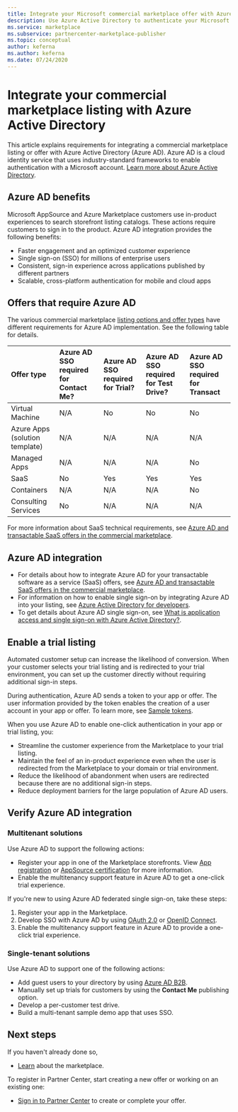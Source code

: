 ```yaml
---
title: Integrate your Microsoft commercial marketplace offer with Azure Active Directory
description: Use Azure Active Directory to authenticate your Microsoft AppSource and Azure Marketplace offers.
ms.service: marketplace
ms.subservice: partnercenter-marketplace-publisher
ms.topic: conceptual
author: keferna
ms.author: keferna
ms.date: 07/24/2020
---
```

# Integrate your commercial marketplace listing with Azure Active Directory

 This article explains requirements for integrating a commercial marketplace listing or offer with Azure Active Directory (Azure AD). Azure AD is a cloud identity service that uses industry-standard frameworks to enable authentication with a Microsoft account. [Learn more about Azure Active Directory](https://azure.microsoft.com/services/active-directory).

## Azure AD benefits

Microsoft AppSource and Azure Marketplace customers use in-product experiences to search storefront listing catalogs. These actions require customers to sign in to the product. Azure AD integration provides the following benefits:

- Faster engagement and an optimized customer experience
- Single sign-on (SSO) for millions of enterprise users
- Consistent, sign-in experience across applications published by different partners
- Scalable, cross-platform authentication for mobile and cloud apps

## Offers that require Azure AD

The various commercial marketplace [listing options and offer types](determine-your-listing-type.md) have different requirements for Azure AD implementation. See the following table for details.

| Offer type    | Azure AD SSO required for Contact Me?  | Azure AD SSO required for Trial? | Azure AD SSO required for Test Drive?  | Azure AD SSO required for Transact |
| :------------------- | :-------------------|:-------------------|:-------------------|:-------------------|
| Virtual Machine | N/A | No | No | No |
| Azure Apps (solution template)  | N/A | N/A | N/A | N/A |
| Managed Apps  | N/A | N/A | N/A | No |
| SaaS  | No | Yes | Yes | Yes |
| Containers  | N/A | N/A | N/A | No |
| Consulting Services  | No | N/A | N/A | N/A |

For more information about SaaS technical requirements, see [Azure AD and transactable SaaS offers in the commercial marketplace](./azure-ad-saas.md).

## Azure AD integration

- For details about how to integrate Azure AD for your transactable software as a service (SaaS) offers, see [Azure AD and transactable SaaS offers in the commercial marketplace](./azure-ad-saas.md).
- For information on how to enable single sign-on by integrating Azure AD into your listing, see [Azure Active Directory for developers](../active-directory/develop/index.yml).
- To get details about Azure AD single sign-on, see [What is application access and single sign-on with Azure Active Directory?](../active-directory/manage-apps/what-is-single-sign-on.md).

## Enable a trial listing

Automated customer setup can increase the likelihood of conversion. When your customer selects your trial listing and is redirected to your trial environment, you can set up the customer directly without requiring additional sign-in steps.

During authentication, Azure AD sends a token to your app or offer. The user information provided by the token enables the creation of a user account in your app or offer. To learn more, see [Sample tokens](../active-directory/develop/id-tokens.md).

When you use Azure AD to enable one-click authentication in your app or trial listing, you:

- Streamline the customer experience from the Marketplace to your trial listing.
- Maintain the feel of an in-product experience even when the user is redirected from the Marketplace to your domain or trial environment.
- Reduce the likelihood of abandonment when users are redirected because there are no additional sign-in steps.
- Reduce deployment barriers for the large population of Azure AD users.

## Verify Azure AD integration

### Multitenant solutions

Use Azure AD to support the following actions:

- Register your app in one of the Marketplace storefronts. View [App registration](../active-directory/develop/quickstart-register-app.md) or [AppSource certification](../active-directory/azuread-dev/howto-get-appsource-certified.md) for more information.
- Enable the multitenancy support feature in Azure AD to get a one-click trial experience.

If you're new to using Azure AD federated single sign-on, take these steps:

1. Register your app in the Marketplace.
1. Develop SSO with Azure AD by using [OAuth 2.0](../active-directory/azuread-dev/v1-protocols-oauth-code.md) or [OpenID Connect](../active-directory/azuread-dev/v1-protocols-openid-connect-code.md).
1. Enable the multitenancy support feature in Azure AD to provide a one-click trial experience.

### Single-tenant solutions

Use Azure AD to support one of the following actions:

- Add guest users to your directory by using [Azure AD B2B](../active-directory/b2b/what-is-b2b.md).
- Manually set up trials for customers by using the **Contact Me** publishing option.
- Develop a per-customer test drive.
- Build a multi-tenant sample demo app that uses SSO.

## Next steps

If you haven't already done so, 

- [Learn](https://azuremarketplace.microsoft.com/sell) about the marketplace.

To register in Partner Center, start creating a new offer or working on an existing one:

- [Sign in to Partner Center](https://partner.microsoft.com/dashboard/account/v3/enrollment/introduction/partnership) to create or complete your offer.
